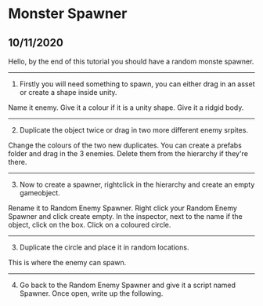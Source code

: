 # Monster Spawner

## 10/11/2020

Hello, by the end of this tutorial you should have a random monste spawner.

---

1. Firstly you will need something to spawn, you can either drag in an asset or create a shape inside unity.

Name it enemy.
Give it a colour if it is a unity shape.
Give it a ridgid body.

---

2. Duplicate the object twice or drag in two more different enemy srpites.

Change the colours of the two new duplicates.
You can create a prefabs folder and drag in the 3 enemies.
Delete them from the hierarchy if they're there.

---

3. Now to create a spawner, rightclick in the hierarchy and create an empty gameobject.

Rename it to Random Enemy Spawner.
Right click your Random Enemy Spawner and click create empty.
In the inspector, next to the name if the object, click on the box.
Click on a coloured circle.

---

3. Duplicate the circle and place it in random locations.

This is where the enemy can spawn.

---

4. Go back to the Random Enemy Spawner and give it a script named Spawner. Once open, write up the following.
















